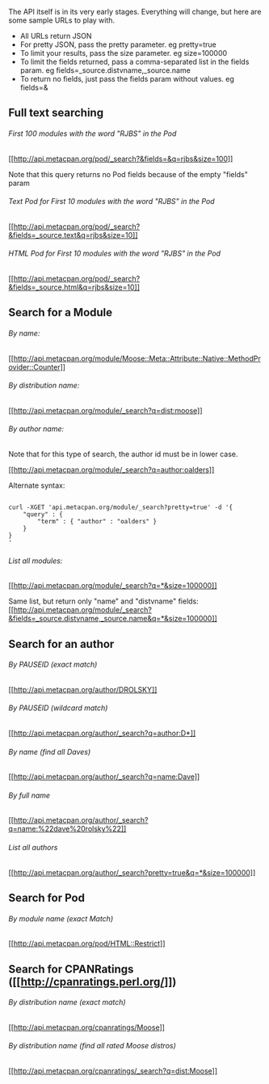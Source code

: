 The API itself is in its very early stages.  Everything will change, but here are some sample URLs to play with.

* All URLs return JSON
* For pretty JSON, pass the pretty parameter.  eg pretty=true
* To limit your results, pass the size parameter. eg size=100000
* To limit the fields returned, pass a comma-separated list in the fields param. eg fields=_source.distvname,_source.name
* To return no fields, just pass the fields param without values. eg fields=&

## Full text searching

###### First 100 modules with the word "RJBS" in the Pod
[[http://api.metacpan.org/pod/_search?&fields=&q=rjbs&size=100]]

Note that this query returns no Pod fields because of the empty "fields" param

###### Text Pod for First 10 modules with the word "RJBS" in the Pod
[[http://api.metacpan.org/pod/_search?&fields=_source.text&q=rjbs&size=10]]

###### HTML Pod for First 10 modules with the word "RJBS" in the Pod
[[http://api.metacpan.org/pod/_search?&fields=_source.html&q=rjbs&size=10]]

## Search for a Module

###### By name:
[[http://api.metacpan.org/module/Moose::Meta::Attribute::Native::MethodProvider::Counter]]

###### By distribution name:
[[http://api.metacpan.org/module/_search?q=dist:moose]]

###### By author name:

Note that for this type of search, the author id must be in lower case. 

[[http://api.metacpan.org/module/_search?q=author:oalders]]

Alternate syntax:

<pre><code>
curl -XGET 'api.metacpan.org/module/_search?pretty=true' -d '{
    "query" : {
        "term" : { "author" : "oalders" }
    }
}
'
</code></pre>

###### List all modules:
[[http://api.metacpan.org/module/_search?q=*&size=100000]]

Same list, but return only "name" and "distvname" fields:
[[http://api.metacpan.org/module/_search?&fields=_source.distvname,_source.name&q=*&size=100000]]

## Search for an author

###### By PAUSEID (exact match)
[[http://api.metacpan.org/author/DROLSKY]]

###### By PAUSEID (wildcard match)
[[http://api.metacpan.org/author/_search?q=author:D*]]

###### By name (find all Daves)
[[http://api.metacpan.org/author/_search?q=name:Dave]]

###### By full name
[[http://api.metacpan.org/author/_search?q=name:%22dave%20rolsky%22]]

###### List all authors
[[http://api.metacpan.org/author/_search?pretty=true&q=*&size=100000]]

## Search for Pod

###### By module name (exact Match)
[[http://api.metacpan.org/pod/HTML::Restrict]]

## Search for CPANRatings ([[http://cpanratings.perl.org/]])

###### By distribution name (exact match)
[[http://api.metacpan.org/cpanratings/Moose]]

###### By distribution name (find all rated Moose distros)
[[http://api.metacpan.org/cpanratings/_search?q=dist:Moose]]

